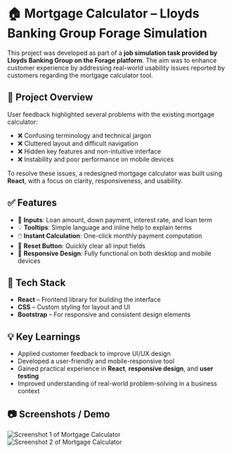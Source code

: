 
# 🏠 Mortgage Calculator – Lloyds Banking Group Forage Simulation

This project was developed as part of a **job simulation task provided by Lloyds Banking Group on the Forage platform**. The aim was to enhance customer experience by addressing real-world usability issues reported by customers regarding the mortgage calculator tool.

## 🚀 Project Overview

User feedback highlighted several problems with the existing mortgage calculator:

- ❌ Confusing terminology and technical jargon  
- ❌ Cluttered layout and difficult navigation  
- ❌ Hidden key features and non-intuitive interface  
- ❌ Instability and poor performance on mobile devices  

To resolve these issues, a redesigned mortgage calculator was built using **React**, with a focus on clarity, responsiveness, and usability.

## ✅ Features

- 🔢 **Inputs**: Loan amount, down payment, interest rate, and loan term  
- 💡 **Tooltips**: Simple language and inline help to explain terms  
- 🖱️ **Instant Calculation**: One-click monthly payment computation  
- 🔄 **Reset Button**: Quickly clear all input fields  
- 📱 **Responsive Design**: Fully functional on both desktop and mobile devices  

## 🎨 Tech Stack

- **React** – Frontend library for building the interface  
- **CSS** – Custom styling for layout and UI  
- **Bootstrap** – For responsive and consistent design elements  

## 💡 Key Learnings

- Applied customer feedback to improve UI/UX design  
- Developed a user-friendly and mobile-responsive tool  
- Gained practical experience in **React**, **responsive design**, and **user testing**  
- Improved understanding of real-world problem-solving in a business context  


## 📷 Screenshots / Demo

![Screenshot 1 of Mortgage Calculator](./screenshot1.png)
![Screenshot 2 of Mortgage Calculator](./screenshot2.png)

